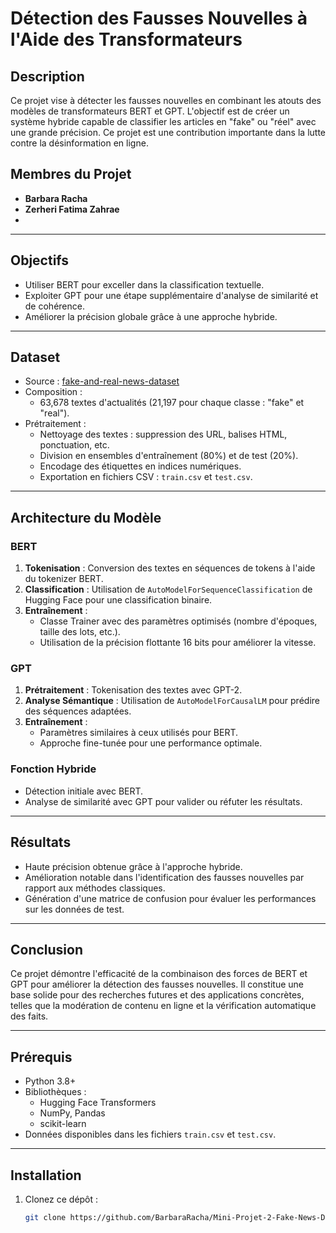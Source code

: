 # Détection des Fausses Nouvelles à l'Aide des Transformateurs

## Description
Ce projet vise à détecter les fausses nouvelles en combinant les atouts des modèles de transformateurs BERT et GPT. L'objectif est de créer un système hybride capable de classifier les articles en "fake" ou "réel" avec une grande précision. Ce projet est une contribution importante dans la lutte contre la désinformation en ligne.

## Membres du Projet
- **Barbara Racha**
- **Zerheri Fatima Zahrae**
- 
---

## Objectifs
- Utiliser BERT pour exceller dans la classification textuelle.
- Exploiter GPT pour une étape supplémentaire d'analyse de similarité et de cohérence.
- Améliorer la précision globale grâce à une approche hybride.

---

## Dataset
- Source : [fake-and-real-news-dataset](https://www.kaggle.com)
- Composition :
  - 63,678 textes d'actualités (21,197 pour chaque classe : "fake" et "real").
- Prétraitement :
  - Nettoyage des textes : suppression des URL, balises HTML, ponctuation, etc.
  - Division en ensembles d'entraînement (80%) et de test (20%).
  - Encodage des étiquettes en indices numériques.
  - Exportation en fichiers CSV : `train.csv` et `test.csv`.

---

## Architecture du Modèle

### BERT
1. **Tokenisation** : Conversion des textes en séquences de tokens à l'aide du tokenizer BERT.
2. **Classification** : Utilisation de `AutoModelForSequenceClassification` de Hugging Face pour une classification binaire.
3. **Entraînement** :
   - Classe Trainer avec des paramètres optimisés (nombre d'époques, taille des lots, etc.).
   - Utilisation de la précision flottante 16 bits pour améliorer la vitesse.

### GPT
1. **Prétraitement** : Tokenisation des textes avec GPT-2.
2. **Analyse Sémantique** : Utilisation de `AutoModelForCausalLM` pour prédire des séquences adaptées.
3. **Entraînement** :
   - Paramètres similaires à ceux utilisés pour BERT.
   - Approche fine-tunée pour une performance optimale.

### Fonction Hybride
- Détection initiale avec BERT.
- Analyse de similarité avec GPT pour valider ou réfuter les résultats.

---

## Résultats
- Haute précision obtenue grâce à l'approche hybride.
- Amélioration notable dans l'identification des fausses nouvelles par rapport aux méthodes classiques.
- Génération d'une matrice de confusion pour évaluer les performances sur les données de test.

---

## Conclusion
Ce projet démontre l'efficacité de la combinaison des forces de BERT et GPT pour améliorer la détection des fausses nouvelles. Il constitue une base solide pour des recherches futures et des applications concrètes, telles que la modération de contenu en ligne et la vérification automatique des faits.

---

## Prérequis
- Python 3.8+
- Bibliothèques :
  - Hugging Face Transformers
  - NumPy, Pandas
  - scikit-learn
- Données disponibles dans les fichiers `train.csv` et `test.csv`.

---

## Installation
1. Clonez ce dépôt :
   ```bash
   git clone https://github.com/BarbaraRacha/Mini-Projet-2-Fake-News-Detection.git
